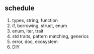 ## schedule

1. types, string, function
2. if, borrowing, struct, enum 
3. enum, iter, trait
4. std traits, pattern matching, generics
5. error, doc, ecosystem
6. DIY
